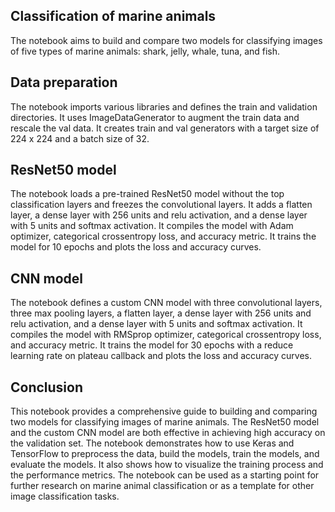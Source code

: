 ## Classification of marine animals
The notebook aims to build and compare two models for classifying images of five types of marine animals: shark, jelly, whale, tuna, and fish.

## Data preparation
The notebook imports various libraries and defines the train and validation directories. It uses ImageDataGenerator to augment the train data and rescale the val data. It creates train and val generators with a target size of 224 x 224 and a batch size of 32.

## ResNet50 model
The notebook loads a pre-trained ResNet50 model without the top classification layers and freezes the convolutional layers. It adds a flatten layer, a dense layer with 256 units and relu activation, and a dense layer with 5 units and softmax activation. It compiles the model with Adam optimizer, categorical crossentropy loss, and accuracy metric. It trains the model for 10 epochs and plots the loss and accuracy curves.

## CNN model
The notebook defines a custom CNN model with three convolutional layers, three max pooling layers, a flatten layer, a dense layer with 256 units and relu activation, and a dense layer with 5 units and softmax activation. It compiles the model with RMSprop optimizer, categorical crossentropy loss, and accuracy metric. It trains the model for 30 epochs with a reduce learning rate on plateau callback and plots the loss and accuracy curves.

## Conclusion
This notebook provides a comprehensive guide to building and comparing two models for classifying images of marine animals. The ResNet50 model and the custom CNN model are both effective in achieving high accuracy on the validation set. The notebook demonstrates how to use Keras and TensorFlow to preprocess the data, build the models, train the models, and evaluate the models. It also shows how to visualize the training process and the performance metrics. The notebook can be used as a starting point for further research on marine animal classification or as a template for other image classification tasks.
